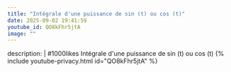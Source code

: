 ```yaml
---
title: "Intégrale d'une puissance de sin (t) ou cos (t)"
date: 2025-09-02 19:41:59 
youtube_id: QO8kFhr5jtA
image: ""
---
```

description: |
  #1000likes
  Intégrale d'une puissance de sin (t) ou cos (t)
{% include youtube-privacy.html id="QO8kFhr5jtA" %}
